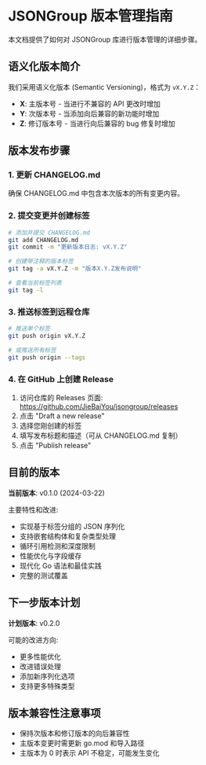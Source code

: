 # JSONGroup 版本管理指南

本文档提供了如何对 JSONGroup 库进行版本管理的详细步骤。

## 语义化版本简介

我们采用语义化版本 (Semantic Versioning)，格式为 `vX.Y.Z`：

- **X**: 主版本号 - 当进行不兼容的 API 更改时增加
- **Y**: 次版本号 - 当添加向后兼容的新功能时增加
- **Z**: 修订版本号 - 当进行向后兼容的 bug 修复时增加

## 版本发布步骤

### 1. 更新 CHANGELOG.md

确保 CHANGELOG.md 中包含本次版本的所有变更内容。

### 2. 提交变更并创建标签

```bash
# 添加并提交 CHANGELOG.md
git add CHANGELOG.md
git commit -m "更新版本日志: vX.Y.Z"

# 创建带注释的版本标签
git tag -a vX.Y.Z -m "版本X.Y.Z发布说明"

# 查看当前标签列表
git tag -l
```

### 3. 推送标签到远程仓库

```bash
# 推送单个标签
git push origin vX.Y.Z

# 或推送所有标签
git push origin --tags
```

### 4. 在 GitHub 上创建 Release

1. 访问仓库的 Releases 页面: https://github.com/JieBaiYou/jsongroup/releases
2. 点击 "Draft a new release"
3. 选择您刚创建的标签
4. 填写发布标题和描述（可从 CHANGELOG.md 复制）
5. 点击 "Publish release"

## 目前的版本

**当前版本**: v0.1.0 (2024-03-22)

主要特性和改进:

- 实现基于标签分组的 JSON 序列化
- 支持嵌套结构体和复杂类型处理
- 循环引用检测和深度限制
- 性能优化与字段缓存
- 现代化 Go 语法和最佳实践
- 完整的测试覆盖

## 下一步版本计划

**计划版本**: v0.2.0

可能的改进方向:

- 更多性能优化
- 改进错误处理
- 添加新序列化选项
- 支持更多特殊类型

## 版本兼容性注意事项

- 保持次版本和修订版本的向后兼容性
- 主版本变更时需更新 go.mod 和导入路径
- 主版本为 0 时表示 API 不稳定，可能发生变化
